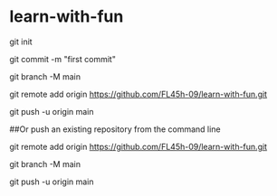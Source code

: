 # learn-with-fun

git init

git commit -m "first commit"

git branch -M main

git remote add origin https://github.com/FL45h-09/learn-with-fun.git

git push -u origin main

##Or push an existing repository from the command line

git remote add origin https://github.com/FL45h-09/learn-with-fun.git

git branch -M main

git push -u origin main
